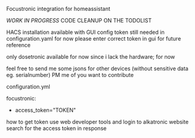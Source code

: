 Focustronic integration for homeassistant

*WORK IN PROGRESS*
CODE CLEANUP ON THE TODOLIST


HACS installation available with GUI config
token still needed in configuration.yaml for now
please enter correct token in gui for future reference

only dosetronic available for now since i lack the hardware; for now

feel free to send me some jsons for other devices (without sensitive data eg. serialnumber)
PM me of you want to contribute


configuration.yml

focustronic:
 - access_token="TOKEN"
 
 
how to get token
use web developer tools and login to alkatronic website
search for the access token in response
